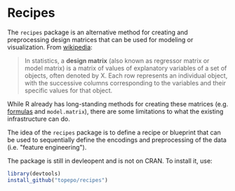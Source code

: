 # Recipes



The `recipes` package is an alternative method for creating and preprocessing design matrices that can be used for modeling or visualization. From [wikipedia]():

 > In statistics, a **design matrix** (also known as regressor matrix or model matrix) is a matrix of values of explanatory variables of a set of objects, often denoted by X. Each row represents an individual object, with the successive columns corresponding to the variables and their specific values for that object.

While R already has long-standing methods for creating these matrices (e.g. [formulas](https://www.rstudio.com/rviews/2017/02/01/the-r-formula-method-the-good-parts) and `model.matrix`), there are some limitations to what the existing infrastructure can do. 

The idea of the `recipes` package is to define a recipe or blueprint that can be used to sequentially define the encodings and preprocessing of the data (i.e. "feature engineering"). 

The package is still in devleopent and is not on CRAN. To install it, use:

```r
library(devtools)
install_github("topepo/recipes")
```
